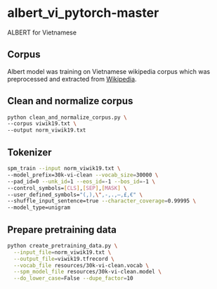 # albert_vi_pytorch-master
ALBERT for Vietnamese

## Corpus
Albert model was training on Vietnamese wikipedia corpus which was preprocessed and extracted from [Wikipedia](https://github.com/NTT123/viwik18/tree/viwik19). 

## Clean and normalize corpus
```bash
python clean_and_normalize_corpus.py \
--corpus viwik19.txt \
--output norm_viwik19.txt
```
## Tokenizer
```bash
spm_train --input norm_viwik19.txt \
--model_prefix=30k-vi-clean --vocab_size=30000 \
--pad_id=0 --unk_id=1 --eos_id=-1 --bos_id=-1 \
--control_symbols=[CLS],[SEP],[MASK] \
--user_defined_symbols="(,),\",-,.,–,£,€" \
--shuffle_input_sentence=true --character_coverage=0.99995 \
--model_type=unigram
```

## Prepare pretraining data
```bash
python create_pretraining_data.py \
  --input_file=norm_viwik19.txt \
  --output_file=viwik19.tfrecord \
  --vocab_file resources/30k-vi-clean.vocab \
  --spm_model_file resources/30k-vi-clean.model \
  --do_lower_case=False --dupe_factor=10
```